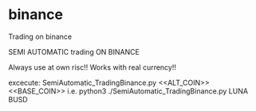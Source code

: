 # binance
Trading on binance

SEMI AUTOMATIC trading ON BINANCE

Always use at own risc!!
Works with real currency!!

excecute: SemiAutomatic_TradingBinance.py <<ALT_COIN>> <<BASE_COIN>>
i.e. python3 ./SemiAutomatic_TradingBinance.py LUNA BUSD
